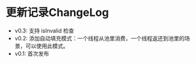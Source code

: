 # 更新记录ChangeLog

- v0.3: 支持 isInvalid 检查
- v0.2: 添加自动填充模式：一个线程从池里消费，一个线程返还到池里的场景，可以使用此模式。
- v0.1: 首次发布


